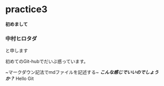 # practice3
**初めまして**
### 中村ヒロタダ
と申します

初めてのGit-hubでだいぶ惑っています。

~マークダウン記法でmdファイルを記述する~
***こんな感じでいいのでしょうか？***
Hello Git

